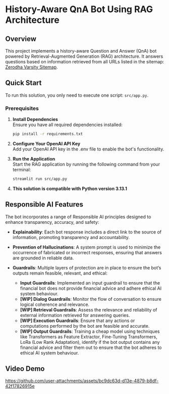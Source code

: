 # History-Aware QnA Bot Using RAG Architecture

## Overview
This project implements a history-aware Question and Answer (QnA) bot powered by Retrieval-Augmented Generation (RAG) architecture. It answers questions based on information retrieved from all URLs listed in the sitemap: [Zerodha Varsity Sitemap](https://zerodha.com/varsity/chapter-sitemap2.xml).

## Quick Start
To run this solution, you only need to execute one script: `src/app.py`.

### Prerequisites

1. **Install Dependencies**  
   Ensure you have all required dependencies installed:
   ```bash
   pip install -r requirements.txt
2. **Configure Your OpenAI API Key**  
   Add your OpenAI API key in the .env file to enable the bot's functionality.

3. **Run the Application**  
   Start the RAG application by running the following command from your terminal:
   ```bash
   streamlit run src/app.py
4. **This solution is compatible with Python version 3.13.1**


## Responsible AI Features

The bot incorporates a range of Responsible AI principles designed to enhance transparency, accuracy, and safety:

- **Explainability**: Each bot response includes a direct link to the source of information, promoting transparency and accountability.

- **Prevention of Hallucinations**: A system prompt is used to minimize the occurrence of fabricated or incorrect responses, ensuring that answers are grounded in reliable data.

- **Guardrails**: Multiple layers of protection are in place to ensure the bot’s outputs remain feasible, relevant, and ethical:
  - **Input Guardrails**: Implemented an input guardrail to ensure that the financial bot does not provide financial advice and adhere ethical AI system behaviour.
  - **[WIP] Dialog Guardrails**: Monitor the flow of conversation to ensure logical coherence and relevance.
  - **[WIP] Retrieval Guardrails**: Assess the relevance and reliability of external information retrieved for answering queries.
  - **[WIP] Execution Guardrails**: Ensure that any actions or computations performed by the bot are feasible and accurate.
  - **[WIP] Output Guardrails**: Training a cheap model using techniques like Transformers as Feature Extractor, Fine-Tuning Transformers, LoRa (Low Rank Adaptation), identify if the bot output contains any financial advice and filter them out to ensure that the bot adheres to ethical AI system behaviour.

 


## Video Demo



https://github.com/user-attachments/assets/bc9dc63d-d13e-4879-b8df-42f17826915e


  
